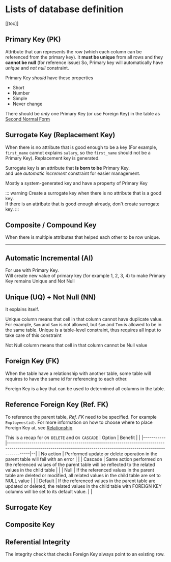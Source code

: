 # Lists of database definition

[[toc]]
## Primary Key (PK)
Attribute that can represents the row (which each column can be referenced from the primary key). It **must be unique** from all rows and they **cannot be null** (for reference issue) So, Primary key will automatically have *unique* and *not null* constraint.

Primary Key *should* have these properties
- Short
- Number
- Simple
- Never change

There should be *only* one Primary Key (or use Foreign Key) in the table as [Second Normal Form](/Normalization/2NF.md)

## Surrogate Key (Replacement Key)
When there is no attribute that is good enough to be a key (For example, `first_name` cannot explains `salary`, so the `first_name` should not be a Primary Key). Replacement key is generated.

Surrogate key is an attribute that **is born to be** Primary Key.<br>
and use *automatic increment* constraint for easier management.

Mostly a system-generated key and have a property of Primary Key

::: warning
Create a surrogate key when there is no attribute that is a good key.<br>
If there is an attribute that is good enough already, don't create surrogate key.
:::

## Composite / Compound Key
When there is multiple attributes that helped each other to be row unique.

-----

## Automatic Incremental (AI)
For use with Primary Key.<br>
Will create new value of primary key (for example 1, 2, 3, 4) to make Primary Key remains Unique and Not Null

## Unique (UQ) + Not Null (NN)
It explains itself.

Unique column means that cell in that column cannot have duplicate value.
For example, `Sam` and `Sam` is not allowed, but `Sam` and `Tom` is allowed to be in the same table. Unique is a table-level constraint, thus requires all input to take care of this constraint

Not Null column means that cell in that column cannot be Null value

## Foreign Key (FK)
When the table have a relationship with another table, some table will requires to have the same id for referencing to each other. 

Foreign Key is a key that can be used to determined all columns in the table.

## Reference Foreign Key (Ref. FK)
To reference the parent table, *Ref. FK* need to be specified. For example `Employees(id)`. For more information on how to choose where to place Foreign Key at, see [Relationship](/Overall/Relationship/)

This is a recap for `ON DELETE` and `ON CASCADE`
| Option    | Benefit                                                                                                                                                               |  |
|-----------|-----------------------------------------------------------------------------------------------------------------------------------------------------------------------|--|
| No action | Performed update or delete operation in the parent table will fail with an error                                                                                      |  |
| Cascade   | Same action performed on the referenced values of the parent table will be reflected to the related values in the child table                                         |  |
| Null      | If the referenced values in the parent table are deleted or modified, all related values in the child table are set to NULL value                                     |  |
| Default   | If the referenced values in the parent table are updated or deleted, the related values in the child table with FOREIGN KEY columns will be set to its default value. |  |

## Surrogate Key

## Composite Key

## Referential Integrity
The integrity check that checks Foreign Key always point to an existing row.

